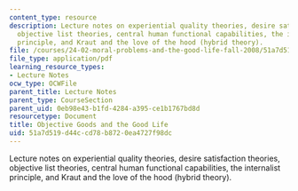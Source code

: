 ```yaml
---
content_type: resource
description: Lecture notes on experiential quality theories, desire satisfaction theories,
  objective list theories, central human functional capabilities, the internalist
  principle, and Kraut and the love of the hood (hybrid theory).
file: /courses/24-02-moral-problems-and-the-good-life-fall-2008/51a7d519d44ccd78b8720ea4727f98dc_lec_04.pdf
file_type: application/pdf
learning_resource_types:
- Lecture Notes
ocw_type: OCWFile
parent_title: Lecture Notes
parent_type: CourseSection
parent_uid: 0eb98e43-b1fd-4284-a395-ce1b1767bd8d
resourcetype: Document
title: Objective Goods and the Good Life
uid: 51a7d519-d44c-cd78-b872-0ea4727f98dc
---
```

Lecture notes on experiential quality theories, desire satisfaction theories, objective list theories, central human functional capabilities, the internalist principle, and Kraut and the love of the hood (hybrid theory).

